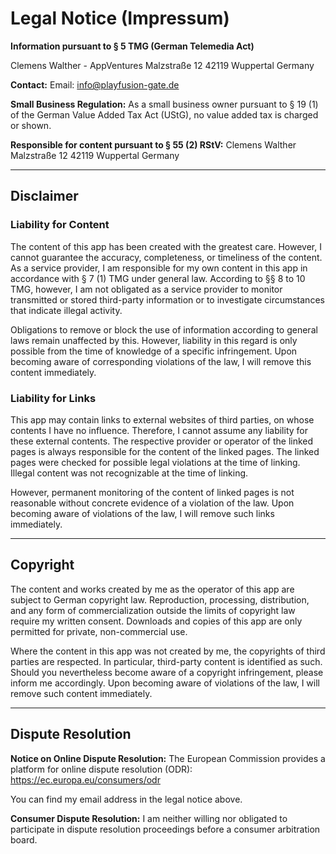# Legal Notice (Impressum)

**Information pursuant to § 5 TMG (German Telemedia Act)**

Clemens Walther - AppVentures
Malzstraße 12
42119 Wuppertal
Germany

**Contact:**
Email: info@playfusion-gate.de

**Small Business Regulation:**
As a small business owner pursuant to § 19 (1) of the German Value Added Tax Act (UStG), no value added tax is charged or shown.

**Responsible for content pursuant to § 55 (2) RStV:**
Clemens Walther
Malzstraße 12
42119 Wuppertal
Germany

---

## Disclaimer

### Liability for Content

The content of this app has been created with the greatest care. However, I cannot guarantee the accuracy, completeness, or timeliness of the content. As a service provider, I am responsible for my own content in this app in accordance with § 7 (1) TMG under general law. According to §§ 8 to 10 TMG, however, I am not obligated as a service provider to monitor transmitted or stored third-party information or to investigate circumstances that indicate illegal activity.

Obligations to remove or block the use of information according to general laws remain unaffected by this. However, liability in this regard is only possible from the time of knowledge of a specific infringement. Upon becoming aware of corresponding violations of the law, I will remove this content immediately.

### Liability for Links

This app may contain links to external websites of third parties, on whose contents I have no influence. Therefore, I cannot assume any liability for these external contents. The respective provider or operator of the linked pages is always responsible for the content of the linked pages. The linked pages were checked for possible legal violations at the time of linking. Illegal content was not recognizable at the time of linking.

However, permanent monitoring of the content of linked pages is not reasonable without concrete evidence of a violation of the law. Upon becoming aware of violations of the law, I will remove such links immediately.

---

## Copyright

The content and works created by me as the operator of this app are subject to German copyright law. Reproduction, processing, distribution, and any form of commercialization outside the limits of copyright law require my written consent. Downloads and copies of this app are only permitted for private, non-commercial use.

Where the content in this app was not created by me, the copyrights of third parties are respected. In particular, third-party content is identified as such. Should you nevertheless become aware of a copyright infringement, please inform me accordingly. Upon becoming aware of violations of the law, I will remove such content immediately.

---

## Dispute Resolution

**Notice on Online Dispute Resolution:**
The European Commission provides a platform for online dispute resolution (ODR):
https://ec.europa.eu/consumers/odr

You can find my email address in the legal notice above.

**Consumer Dispute Resolution:**
I am neither willing nor obligated to participate in dispute resolution proceedings before a consumer arbitration board.
